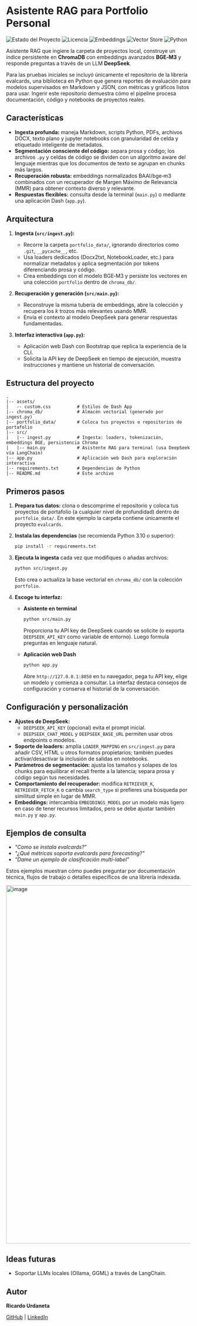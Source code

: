 
# Asistente RAG para Portfolio Personal

![Estado del Proyecto](https://img.shields.io/badge/Estado-En%20Desarrollo-blue)
![Licencia](https://img.shields.io/badge/Licencia-MIT-green)
![Embeddings](https://img.shields.io/badge/Embeddings-BGE--M3-orange)
![Vector Store](https://img.shields.io/badge/Vector%20Store-ChromaDB-purple)
![Python](https://img.shields.io/badge/Python-3.10%2B-blue)

Asistente RAG que ingiere la carpeta de proyectos local, construye un índice persistente en **ChromaDB** con embeddings avanzados **BGE‑M3** y responde preguntas a través de un LLM **DeepSeek**.

Para las pruebas iniciales se incluyó únicamente el repositorio de la librería evalcards, una biblioteca en Python que genera reportes de evaluación para modelos supervisados en Markdown y JSON, con métricas y gráficos listos para usar. Ingerir este repositorio demuestra cómo el pipeline procesa documentación, código y notebooks de proyectos reales.

## Características

- **Ingesta profunda:** maneja Markdown, scripts Python, PDFs, archivos DOCX, texto plano y jupyter notebooks con granularidad de celda y etiquetado inteligente de metadatos.
- **Segmentación consciente del código:** separa prosa y código; los archivos `.py` y celdas de código se dividen con un algoritmo aware del lenguaje mientras que los documentos de texto se agrupan en chunks más largos.
- **Recuperación robusta:** embeddings normalizados BAAI/bge‑m3 combinados con un recuperador de Margen Máximo de Relevancia (MMR) para obtener contexto diverso y relevante.
- **Respuestas flexibles:** consulta desde la terminal (`main.py`) o mediante una aplicación Dash (`app.py`).

## Arquitectura

1. **Ingesta (`src/ingest.py`):**
   - Recorre la carpeta `portfolio_data/`, ignorando directorios como `.git`, `__pycache__`, etc.
   - Usa loaders dedicados (Docx2txt, NotebookLoader, etc.) para normalizar metadatos y aplica segmentación por tokens diferenciando prosa y código.
   - Crea embeddings con el modelo BGE‑M3 y persiste los vectores en una colección `portfolio` dentro de `chroma_db/`.

2. **Recuperación y generación (`src/main.py`):**
   - Reconstruye la misma tubería de embeddings, abre la colección y recupera los *k* trozos más relevantes usando MMR.
   - Envía el contexto al modelo DeepSeek para generar respuestas fundamentadas.

3. **Interfaz interactiva (`app.py`):**
   - Aplicación web Dash con Bootstrap que replica la experiencia de la CLI.
   - Solicita la API key de DeepSeek en tiempo de ejecución, muestra instrucciones y mantiene un historial de conversación.

## Estructura del proyecto

```text
.
|-- assets/
|   -- custom.css          # Estilos de Dash App
|-- chroma_db/             # Almacén vectorial (generado por ingest.py)
|-- portfolio_data/        # Coloca tus proyectos o repositorios de portafolio
|-- src/
|   |-- ingest.py          # Ingesta: loaders, tokenización, embeddings BGE, persistencia Chroma
|   |-- main.py            # Asistente RAG para terminal (usa DeepSeek vía LangChain)
|-- app.py                 # Aplicación web Dash para exploración interactiva
|-- requirements.txt       # Dependencias de Python
|-- README.md              # Este archivo
```

## Primeros pasos

1. **Prepara tus datos:** clona o descomprime el repositorio y coloca tus proyectos de portafolio (a cualquier nivel de profundidad) dentro de `portfolio_data/`. En este ejemplo la carpeta contiene únicamente el proyecto `evalcards`.
2. **Instala las dependencias** (se recomienda Python 3.10 o superior):

   ```bash
   pip install -r requirements.txt
   ```

3. **Ejecuta la ingesta** cada vez que modifiques o añadas archivos:

   ```bash
   python src/ingest.py
   ```

   Esto crea o actualiza la base vectorial en `chroma_db/` con la colección `portfolio`.

4. **Escoge tu interfaz:**

   - **Asistente en terminal**
     
     ```bash
     python src/main.py
     ```

     Proporciona tu API key de DeepSeek cuando se solicite (o exporta `DEEPSEEK_API_KEY` como variable de entorno). Luego formula preguntas en lenguaje natural.

   - **Aplicación web Dash**
     
     ```bash
     python app.py
     ```

     Abre `http://127.0.0.1:8050` en tu navegador, pega tu API key, elige un modelo y comienza a consultar. La interfaz destaca consejos de configuración y conserva el historial de la conversación.

## Configuración y personalización

- **Ajustes de DeepSeek:**
  - `DEEPSEEK_API_KEY` (opcional) evita el prompt inicial.
  - `DEEPSEEK_CHAT_MODEL` y `DEEPSEEK_BASE_URL` permiten usar otros endpoints o modelos.
- **Soporte de loaders:** amplía `LOADER_MAPPING` en `src/ingest.py` para añadir CSV, HTML u otros formatos propietarios; también puedes activar/desactivar la inclusión de salidas en notebooks.
- **Parámetros de segmentación:** ajusta los tamaños y solapes de los chunks para equilibrar el recall frente a la latencia; separa prosa y código según tus necesidades.
- **Comportamiento del recuperador:** modifica `RETRIEVER_K`, `RETRIEVER_FETCH_K` o cambia `search_type` si prefieres una búsqueda por similitud simple en lugar de MMR.
- **Embeddings:** intercambia `EMBEDDINGS_MODEL` por un modelo más ligero en caso de tener recursos limitados, pero se debe ajustar también `main.py` y `app.py`.

## Ejemplos de consulta

- *"Como se instala evalcards?"*
- *"¿Qué métricas soporta evalcards para forecasting?"*
- *"Dame un ejemplo de clasificación multi-label"*

Estos ejemplos muestran cómo puedes preguntar por documentación técnica, flujos de trabajo o detalles específicos de una librería indexada.

<img width="2527" height="978" alt="image" src="https://github.com/user-attachments/assets/2ceca712-1371-4369-8330-6a637093818a" />



## Ideas futuras

- Soportar LLMs locales (Ollama, GGML) a través de LangChain.

## Autor

**Ricardo Urdaneta**

[GitHub](https://github.com/Ricardouchub) | [LinkedIn](https://www.linkedin.com/in/ricardourdanetacastro)
